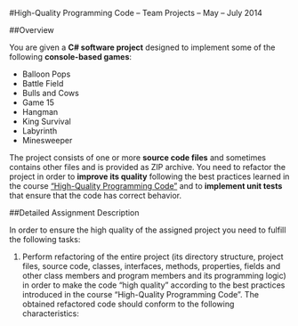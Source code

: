 #High-Quality Programming Code – Team Projects – May – July 2014

##Overview

You are given a **C# software project** designed to implement some of the following **console-based games**:
+ Balloon Pops
+ Battle Field
+ Bulls and Cows
+ Game 15
+ Hangman
+ King Survival
+ Labyrinth
+ Minesweeper

The project consists of one or more **source code files** and sometimes contains other files and is provided as ZIP archive. You need to refactor the project in order to **improve its quality** following the best practices learned in the course [“High-Quality Programming Code”](http://telerikacademy.com/Courses/Courses/Details/174) and to **implement unit tests** that ensure that the code has correct behavior.

##Detailed Assignment Description

In order to ensure the high quality of the assigned project you need to fulfill the following tasks:
1. Perform refactoring of the entire project (its directory structure, project files, source code, classes, interfaces, methods, properties, fields and other class members and program members and its programming logic) in order to make the code “high quality” according to the best practices introduced in the course “High-Quality Programming Code”. The obtained refactored code should conform to the following characteristics:
